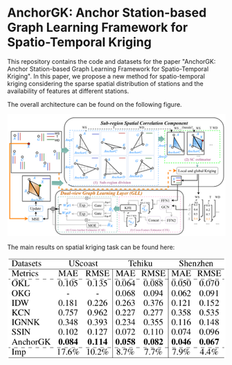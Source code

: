 # AnchorGK: Anchor Station-based Graph Learning Framework for Spatio-Temporal Kriging

This repository contains the code and datasets for the paper "AnchorGK: Anchor Station-based Graph Learning Framework for
Spatio-Temporal Kriging". In this paper, we propose a new method for spatio-temporal kriging considering the sparse spatial distribution of stations and the availability of features at different stations.

The overall architecture can be found on the following figure.

<p align="center">
  <img src="Fig/arch.png" alt="1 Architecture">
</p>

The main results on spatial kriging task can be found here:

<p align="center">
  <img src="Fig/results_AnchorGK.png" alt="2 Result">
</p>

